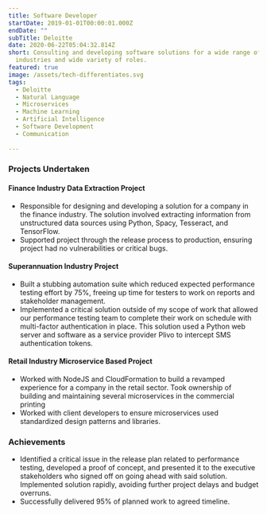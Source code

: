 ```yaml
---
title: Software Developer
startDate: 2019-01-01T00:00:01.000Z
endDate: ""
subTitle: Deloitte
date: 2020-06-22T05:04:32.814Z
short: Consulting and developing software solutions for a wide range of
  industries and wide variety of roles.
featured: true
image: /assets/tech-differentiates.svg
tags:
  - Deloitte
  - Natural Language
  - Microservices
  - Machine Learning
  - Artificial Intelligence
  - Software Development
  - Communication
  
---
```

### Projects Undertaken

#### Finance Industry Data Extraction Project
* Responsible for designing and developing a solution for a company in the finance industry. The solution involved extracting information from unstructured data sources using Python, Spacy, Tesseract, and TensorFlow. 
* Supported project through the release process to production, ensuring project had no vulnerabilities or critical bugs.

#### Superannuation Industry Project
* Built a stubbing automation suite which reduced expected performance testing effort by 75%, freeing up time for testers to work on reports and stakeholder management. 
* Implemented a critical solution outside of my scope of work that allowed our performance testing team to complete their work on schedule with multi-factor authentication in place. This solution used a Python web server and software as a service provider Plivo to intercept SMS authentication tokens. 

#### **Retail Industry Microservice Based Project** 
* Worked with NodeJS and CloudFormation to build a revamped experience for a company in the retail sector. Took ownership of building and maintaining several microservices in the commercial printing 
* Worked with client developers to ensure microservices used standardized design patterns and libraries.

### Achievements
* Identified a critical issue in the release plan related to performance testing, developed a proof of concept, and presented it to the executive stakeholders who signed off on going ahead with said solution. Implemented solution rapidly, avoiding further project delays and budget overruns.
* Successfully delivered 95% of planned work to agreed timeline.
